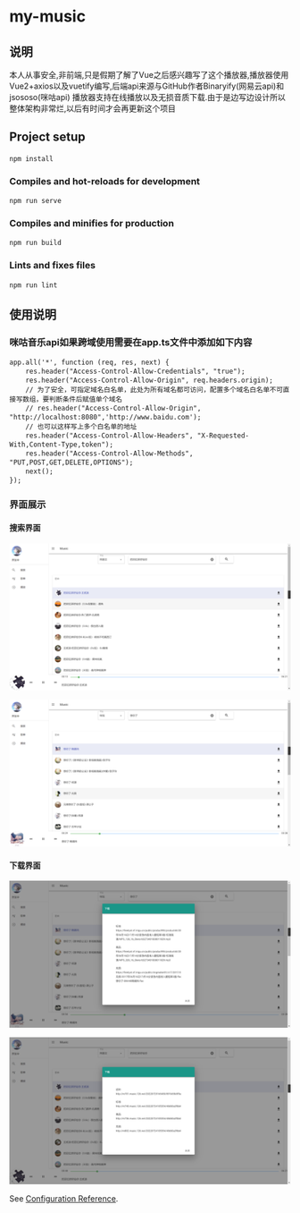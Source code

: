 # my-music

## 说明
本人从事安全,非前端,只是假期了解了Vue之后感兴趣写了这个播放器,播放器使用Vue2+axios以及vuetify编写,后端api来源与GitHub作者Binaryify(网易云api)和jsososo(咪咕api)
播放器支持在线播放以及无损音质下载.由于是边写边设计所以整体架构非常烂,以后有时间才会再更新这个项目

## Project setup

```
npm install
```

### Compiles and hot-reloads for development

```
npm run serve
```

### Compiles and minifies for production

```
npm run build
```

### Lints and fixes files

```
npm run lint
```

## 使用说明

### 咪咕音乐api如果跨域使用需要在app.ts文件中添加如下内容
```
app.all('*', function (req, res, next) {
    res.header("Access-Control-Allow-Credentials", "true");
    res.header("Access-Control-Allow-Origin", req.headers.origin);
    // 为了安全，可指定域名白名单，此处为所有域名都可访问，配置多个域名白名单不可直接写数组，要判断条件后赋值单个域名
    // res.header("Access-Control-Allow-Origin", "http://localhost:8080",'http://www.baidu.com'); 
    // 也可以这样写上多个白名单的地址
    res.header("Access-Control-Allow-Headers", "X-Requested-With,Content-Type,token");
    res.header("Access-Control-Allow-Methods", "PUT,POST,GET,DELETE,OPTIONS");
    next();
});
```

### 界面展示

#### 搜索界面

![](README/IMG/Snipaste_2022-07-25_16-30-08.png)

![](README/IMG/miguplay.png)



#### 下载界面

![](README/IMG/migudo.play.png)

![](README/IMG/Snipaste_2022-07-25_16-30-44.png)



See [Configuration Reference](https://cli.vuejs.org/config/).
